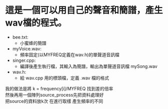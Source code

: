 # 這是一個可以用自己的聲音和簡譜，產生wav檔的程式。

- bee.txt:
    - 小蜜蜂的簡譜
- myVoice.wav:
    - 頻率固定(以MYFREQ定義在wav.h)的單聲道音訊檔
- singer.cpp:
    - 編譯後產生執行檔，其輸入為簡譜，輸出為單聲道音訊檔 mySong.wav
- wav.h:
    - 	給 wav.cpp 用的標頭檔，定義 .wav 檔的格式

我的做法是將 k = frequency[i]/MYFREQ 找到差的倍率  
然後再用一個陣列source_process先把資料處理好  
把source的資料放k次 在進行取樣 產生頻率的不同  
